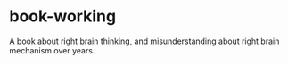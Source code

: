 # book-working
A book about right brain thinking, and misunderstanding about right brain mechanism over years.
